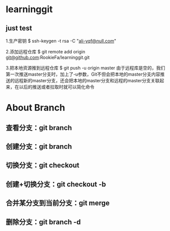 # learninggit
just test
---------------------
1.生产密钥
$ ssh-keygen -t rsa -C "ali-yqf@null.com"

2.添加远程仓库
$ git remote add origin git@github.com:RookieFa/learninggit.git

3.把本地资源推到远程仓库
$ git push -u origin master
由于远程库是空的，我们第一次推送master分支时，加上了-u参数，Git不但会把本地的master分支内容推送的远程新的master分支，还会把本地的master分支和远程的master分支关联起来，在以后的推送或者拉取时就可以简化命令


# About Branch
## 查看分支：git branch
## 创建分支：git branch <name>
## 切换分支：git checkout <name>
## 创建+切换分支：git checkout -b <name>
## 合并某分支到当前分支：git merge <name>
## 删除分支：git branch -d <name>
